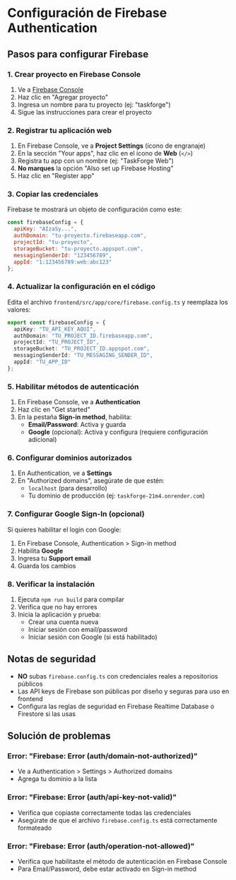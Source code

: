# Configuración de Firebase Authentication

## Pasos para configurar Firebase

### 1. Crear proyecto en Firebase Console

1. Ve a [Firebase Console](https://console.firebase.google.com/)
2. Haz clic en "Agregar proyecto"
3. Ingresa un nombre para tu proyecto (ej: "taskforge")
4. Sigue las instrucciones para crear el proyecto

### 2. Registrar tu aplicación web

1. En Firebase Console, ve a **Project Settings** (ícono de engranaje)
2. En la sección "Your apps", haz clic en el ícono de **Web** (`</>`)
3. Registra tu app con un nombre (ej: "TaskForge Web")
4. **No marques** la opción "Also set up Firebase Hosting"
5. Haz clic en "Register app"

### 3. Copiar las credenciales

Firebase te mostrará un objeto de configuración como este:

```javascript
const firebaseConfig = {
  apiKey: "AIzaSy...",
  authDomain: "tu-proyecto.firebaseapp.com",
  projectId: "tu-proyecto",
  storageBucket: "tu-proyecto.appspot.com",
  messagingSenderId: "123456789",
  appId: "1:123456789:web:abc123"
};
```

### 4. Actualizar la configuración en el código

Edita el archivo `frontend/src/app/core/firebase.config.ts` y reemplaza los valores:

```typescript
export const firebaseConfig = {
  apiKey: "TU_API_KEY_AQUI",
  authDomain: "TU_PROJECT_ID.firebaseapp.com",
  projectId: "TU_PROJECT_ID",
  storageBucket: "TU_PROJECT_ID.appspot.com",
  messagingSenderId: "TU_MESSAGING_SENDER_ID",
  appId: "TU_APP_ID"
};
```

### 5. Habilitar métodos de autenticación

1. En Firebase Console, ve a **Authentication**
2. Haz clic en "Get started"
3. En la pestaña **Sign-in method**, habilita:
   - **Email/Password**: Activa y guarda
   - **Google** (opcional): Activa y configura (requiere configuración adicional)

### 6. Configurar dominios autorizados

1. En Authentication, ve a **Settings**
2. En "Authorized domains", asegúrate de que estén:
   - `localhost` (para desarrollo)
   - Tu dominio de producción (ej: `taskforge-21m4.onrender.com`)

### 7. Configurar Google Sign-In (opcional)

Si quieres habilitar el login con Google:

1. En Firebase Console, Authentication > Sign-in method
2. Habilita **Google**
3. Ingresa tu **Support email**
4. Guarda los cambios

### 8. Verificar la instalación

1. Ejecuta `npm run build` para compilar
2. Verifica que no hay errores
3. Inicia la aplicación y prueba:
   - Crear una cuenta nueva
   - Iniciar sesión con email/password
   - Iniciar sesión con Google (si está habilitado)

## Notas de seguridad

- **NO** subas `firebase.config.ts` con credenciales reales a repositorios públicos
- Las API keys de Firebase son públicas por diseño y seguras para uso en frontend
- Configura las reglas de seguridad en Firebase Realtime Database o Firestore si las usas

## Solución de problemas

### Error: "Firebase: Error (auth/domain-not-authorized)"
- Ve a Authentication > Settings > Authorized domains
- Agrega tu dominio a la lista

### Error: "Firebase: Error (auth/api-key-not-valid)"
- Verifica que copiaste correctamente todas las credenciales
- Asegúrate de que el archivo `firebase.config.ts` está correctamente formateado

### Error: "Firebase: Error (auth/operation-not-allowed)"
- Verifica que habilitaste el método de autenticación en Firebase Console
- Para Email/Password, debe estar activado en Sign-in method

